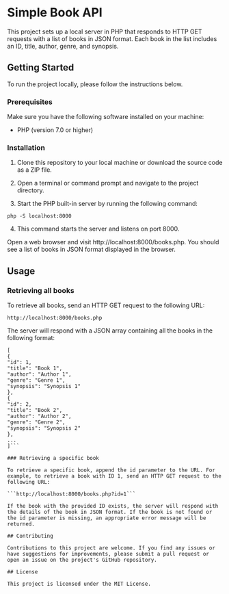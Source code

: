 # Simple Book API

This project sets up a local server in PHP that responds to HTTP GET requests with a list of books in JSON format. Each book in the list includes an ID, title, author, genre, and synopsis.

## Getting Started

To run the project locally, please follow the instructions below.

### Prerequisites

Make sure you have the following software installed on your machine:

- PHP (version 7.0 or higher)

### Installation

1. Clone this repository to your local machine or download the source code as a ZIP file.

2. Open a terminal or command prompt and navigate to the project directory.

3. Start the PHP built-in server by running the following command:

`php -S localhost:8000`

4. This command starts the server and listens on port 8000.

Open a web browser and visit http://localhost:8000/books.php. You should see a list of books in JSON format displayed in the browser.

## Usage

### Retrieving all books

To retrieve all books, send an HTTP GET request to the following URL:

`http://localhost:8000/books.php`

The server will respond with a JSON array containing all the books in the following format:

````
[
{
"id": 1,
"title": "Book 1",
"author": "Author 1",
"genre": "Genre 1",
"synopsis": "Synopsis 1"
},
{
"id": 2,
"title": "Book 2",
"author": "Author 2",
"genre": "Genre 2",
"synopsis": "Synopsis 2"
},
...
]```

### Retrieving a specific book

To retrieve a specific book, append the id parameter to the URL. For example, to retrieve a book with ID 1, send an HTTP GET request to the following URL:

```http://localhost:8000/books.php?id=1```

If the book with the provided ID exists, the server will respond with the details of the book in JSON format. If the book is not found or the id parameter is missing, an appropriate error message will be returned.

## Contributing

Contributions to this project are welcome. If you find any issues or have suggestions for improvements, please submit a pull request or open an issue on the project's GitHub repository.

## License

This project is licensed under the MIT License.
````

